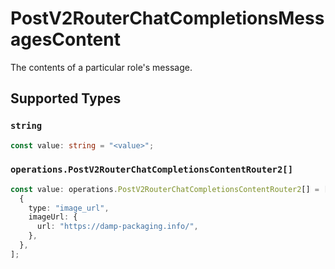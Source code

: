 # PostV2RouterChatCompletionsMessagesContent

The contents of a particular role's message.


## Supported Types

### `string`

```typescript
const value: string = "<value>";
```

### `operations.PostV2RouterChatCompletionsContentRouter2[]`

```typescript
const value: operations.PostV2RouterChatCompletionsContentRouter2[] = [
  {
    type: "image_url",
    imageUrl: {
      url: "https://damp-packaging.info/",
    },
  },
];
```


